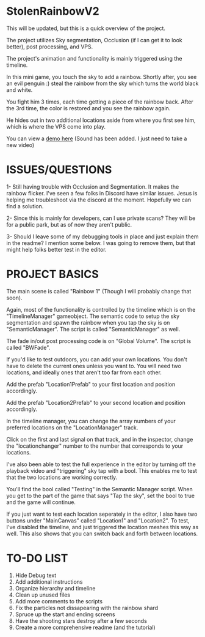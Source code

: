 # StolenRainbowV2

This will be updated, but this is a quick overview of the project.

The project utilizes Sky segmentation, Occlusion (if I can get it  to look better), post processing,  and VPS. 

The project's animation and functionality is mainly triggered using the timeline. 

In this mini game, you touch the sky to add a rainbow. Shortly after, you see an evil penguin :) steal the rainbow from the sky which turns the world black and  white. 

You fight him 3 times, each time getting a piece of the rainbow back. After the 3rd time, the color is restored and you see the rainbow again. 

He hides out in two additional locations aside from where you first see him, which is where the VPS come into play. 

You can view a [demo here](https://youtu.be/89Uikzmx_j0) (Sound has been added. I just need to take a new video)

# ISSUES/QUESTIONS
1- Still having trouble with Occlusion and Segmentation. It makes the rainbow flicker. I've seen a few folks in Discord have similar issues. Jesus is helping me troubleshoot via the discord at the moment. Hopefully we can find a solution.

2- Since this is mainly for developers, can I use private scans? They will be for a public park, but as of now they aren't public.

3- Should I leave some of my debugging tools in place and just explain them in the readme? I mention some below. I was going to remove them, but that might help folks better test in the editor. 

# PROJECT BASICS

The main scene is called "Rainbow 1" (Though I will probably change that soon).

Again, most of the functionality is controlled by the timeline which is on the "TimelineManager" gameobject. 
The semantic code to setup the sky segmentation and spawn the rainbow when you tap the sky is on "SemanticManager". The script is called "SemanticManager" as well. 

The fade in/out post processing code is on "Global Volume". The script is called "BWFade".

If you'd like to test outdoors, you can add your own locations. You don't have to delete the current ones unless you want to. You will need two locations, and ideally ones that aren't too far from each other. 

Add the prefab "Location1Prefab" to your first location and position accordingly.

Add the prefab "Location2Prefab" to your second location and position accordingly.

In the timeline manager, you can change the array numbers of your preferred locations on the "LocationManager" track. 

Click on the first and last signal on that track, and in the inspector, change the "locationchanger" number to the number that corresponds to your locations. 

I've also been able to test the full experience in the editor by turning off the playback video and "triggering" sky tap with a bool. This enables me to test that the two locations are working correctly. 

You'll find the bool called "Testing" in the Semantic Manager script. When you get to the part of the game that says "Tap the sky", set the bool to true and the game will continue. 

If you just want to test each location seperately in the editor, I also have two buttons under "MainCanvas" called "Location1" and "Location2". To test, I've disabled the timeline, and just triggered the location meshes this way as well. This also shows that you can switch back and forth between locations. 


# TO-DO LIST


1. Hide Debug text
2. Add additional instructions
3. Organize hierarchy and timeline
4. Clean up unused files
5. Add more comments to the scripts
6. Fix the particles not dissapearing with the rainbow shard
7. Spruce up the start and ending screens
8. Have the shooting stars destroy after a few seconds
9. Create a more comprehensive readme (and the tutorial)



